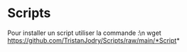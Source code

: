 # Scripts

Pour installer un script utiliser la commande :\n
wget https://github.com/TristanJodry/Scripts/raw/main/*Script*

